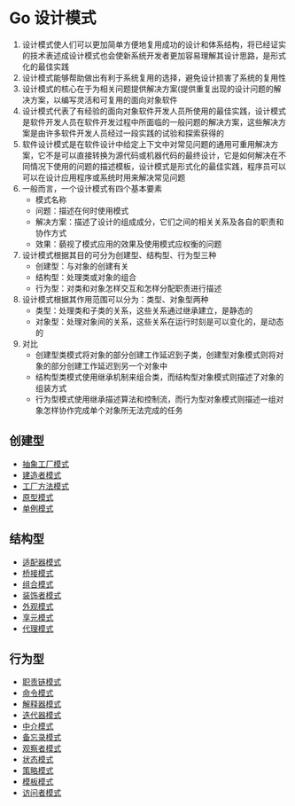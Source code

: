 # Go 设计模式

1. 设计模式使人们可以更加简单方便地复用成功的设计和体系结构，将已经证实的技术表述成设计模式也会使新系统开发者更加容易理解其设计思路，是形式化的最佳实践
2. 设计模式能够帮助做出有利于系统复用的选择，避免设计损害了系统的复用性
3. 设计模式的核心在于为相关问题提供解决方案(提供重复出现的设计问题的解决方案，以编写灵活和可复用的面向对象软件
4. 设计模式代表了有经验的面向对象软件开发人员所使用的最佳实践，设计模式是软件开发人员在软件开发过程中所面临的一般问题的解决方案，这些解决方案是由许多软件开发人员经过一段实践的试验和探索获得的
5. 软件设计模式是在软件设计中给定上下文中对常见问题的通用可重用解决方案，它不是可以直接转换为源代码或机器代码的最终设计，它是如何解决在不同情况下使用的问题的描述模板，设计模式是形式化的最佳实践，程序员可以可以在设计应用程序或系统时用来解决常见问题
6. 一般而言，一个设计模式有四个基本要素
   - 模式名称
   - 问题：描述在何时使用模式
   - 解决方案：描述了设计的组成成分，它们之间的相关关系及各自的职责和协作方式
   - 效果：藐视了模式应用的效果及使用模式应权衡的问题
7. 设计模式根据其目的可分为创建型、结构型、行为型三种
   - 创建型：与对象的创建有关
   - 结构型：处理类或对象的组合
   - 行为型：对类和对象怎样交互和怎样分配职责进行描述
8. 设计模式根据其作用范围可以分为：类型、对象型两种
   - 类型：处理类和子类的关系，这些关系通过继承建立，是静态的
   - 对象型：处理对象间的关系，这些关系在运行时刻是可以变化的，是动态的
9. 对比
   - 创建型类模式将对象的部分创建工作延迟到子类，创建型对象模式则将对象的部分创建工作延迟到另一个对象中
   - 结构型类模式使用继承机制来组合类，而结构型对象模式则描述了对象的组装方式
   - 行为型模式使用继承描述算法和控制流，而行为型对象模式则描述一组对象怎样协作完成单个对象所无法完成的任务

## 创建型
  - [抽象工厂模式](./01-Abstract_Factory/abstract_factory.go)
  - [建造者模式](./02-Builder/builder.go)
  - [工厂方法模式](./03-Factory_Method/factory_method.go)
  - [原型模式](./04-Prototype/prototype.go)
  - [单例模式](./05-Singleton/singleton.go)
## 结构型
  - [适配器模式](./06-Adapter/adapter.go)
  - [桥接模式](./07-Bridge/bridge.go)
  - [组合模式](./08-Composite/composite.go)
  - [装饰者模式](./09-Decorator/decorator.go)
  - [外观模式](./10-Facade/facade.go)
  - [享元模式](./11-Flyweight/flyweight.go)
  - [代理模式](./12-Proxy/proxy.go)
## 行为型
  - [职责链模式](./13-Chain_of_Responsibility/chain_of_responsibility.go)
  - [命令模式](./14-Command/command.go)
  - [解释器模式](./15-Interpreter/interpreter.go)
  - [迭代器模式](./16-Iterator/iterator.go)
  - [中介模式](./17-Mediator/mediator.go)
  - [备忘录模式](./18-Memento/memento.go)
  - [观察者模式](./19-Observer/observer.go)
  - [状态模式](./20-State/state.go)
  - [策略模式](./21-Strategy/strategy.go)
  - [模板模式](./22-Template_method/template_method.go)
  - [访问者模式](./23-Visitor/visitor.go)
